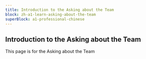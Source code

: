 ```yaml
---
title: Introduction to the Asking about the Team
block: zh-a1-learn-asking-about-the-team
superBlock: a1-professional-chinese
---
```


## Introduction to the Asking about the Team

This page is for the Asking about the Team
